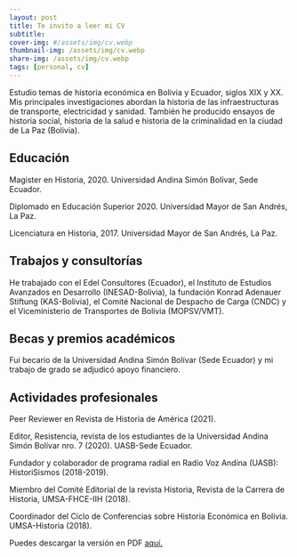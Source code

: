 ```yaml
---
layout: post
title: Te invito a leer mi CV
subtitle: 
cover-img: #/assets/img/cv.webp
thumbnail-img: /assets/img/cv.webp
share-img: /assets/img/cv.webp
tags: [personal, cv]
---
```

Estudio temas de historia económica en Bolivia y Ecuador, siglos XIX y XX. Mis principales investigaciones abordan la historia de las infraestructuras de transporte, electricidad y sanidad. También he producido ensayos de historia social, historia de la salud e historia de la criminalidad en la ciudad de La Paz (Bolivia).

## Educación
Magister en Historia, 2020. Universidad Andina Simón Bolívar, Sede Ecuador.

Diplomado en Educación Superior 2020. Universidad Mayor de San Andrés, La Paz.

Licenciatura en Historia, 2017. Universidad Mayor de San Andrés, La Paz.

## Trabajos y consultorías
He trabajado con el Edel Consultores (Ecuador), el Instituto de Estudios Avanzados en Desarrollo (INESAD-Bolivia), la fundación Konrad Adenauer Stiftung (KAS-Bolivia), el Comité Nacional de Despacho de Carga (CNDC) y el Viceministerio de Transportes de Bolivia (MOPSV/VMT).

## Becas y premios académicos
Fui becario de la Universidad Andina Simón Bolívar (Sede Ecuador) y mi trabajo de grado se adjudicó apoyo financiero.

## Actividades profesionales
Peer Reviewer en Revista de Historia de América (2021).

Editor, Resistencia, revista de los estudiantes de la Universidad Andina Simón Bolívar nro. 7 (2020). UASB-Sede Ecuador.

Fundador y colaborador de programa radial en Radio Voz Andina (UASB): HistoriSismos (2018-2019).

Miembro del Comité Editorial de la revista Historia, Revista de la Carrera de Historia, UMSA-FHCE-IIH (2018).

Coordinador del Ciclo de Conferencias sobre Historia Económica en Bolivia. UMSA-Historia (2018).

Puedes descargar la versión en PDF [aquí.](..\_pdf\CV_Nigel_Caspa.pdf)
